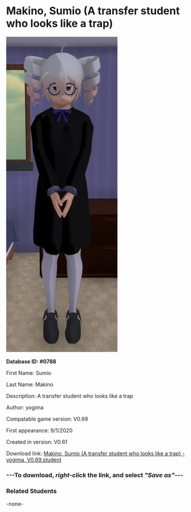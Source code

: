 # Makino, Sumio (A transfer student who looks like a trap)

<img src="../../Files/Images/Makino, Sumio (A transfer student who looks like a trap).png" title="Makino, Sumio (A transfer student who looks like a trap) - yogima, V0.69">

**Database ID: #0788**

First Name: Sumio

Last Name: Makino

Description: A transfer student who looks like a trap

Author: yogima

Compatable game version: V0.69

First appearance: 9/1/2020

Created in version: V0.61

Download link: <a href="https://raw.githubusercontent.com/Arbiter1223/Daigaku-Gurashi-Custom-Students/master/Files/Student%20Files/Makino%2C%20Sumio%20(A%20transfer%20student%20who%20looks%20like%20a%20trap)%20-%20yogima%2C%20V0.69.student">Makino, Sumio (A transfer student who looks like a trap) - yogima, V0.69.student</a>

### ---**To download, _right-click_ the link, and select _"Save as"_**---

### Related Students

-none-
